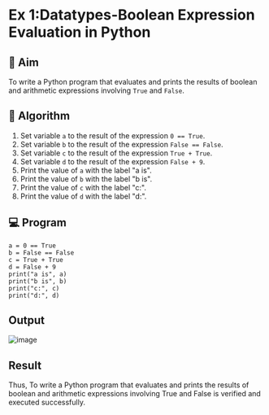 
# Ex 1:Datatypes-Boolean Expression Evaluation in Python

## 🎯 Aim
To write a Python program that evaluates and prints the results of boolean and arithmetic expressions involving `True` and `False`.

## 🧠 Algorithm
1. Set variable `a` to the result of the expression `0 == True`.
2. Set variable `b` to the result of the expression `False == False`.
3. Set variable `c` to the result of the expression `True + True`.
4. Set variable `d` to the result of the expression `False + 9`.
5. Print the value of `a` with the label "a is".
6. Print the value of `b` with the label "b is".
7. Print the value of `c` with the label "c:".
8. Print the value of `d` with the label "d:".

## 💻 Program
    a = 0 == True
    b = False == False
    c = True + True
    d = False + 9
    print("a is", a)
    print("b is", b)
    print("c:", c)
    print("d:", d)

## Output
![image](https://github.com/user-attachments/assets/6bdf4cad-3c50-478d-bf4b-311b4347eb8b)

## Result
Thus, To write a Python program that evaluates and prints the results of boolean and arithmetic expressions involving True and False is verified and executed successfully.
